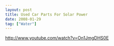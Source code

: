 ```yaml
---
layout: post
title: Used Car Parts For Solar Power
date: 2008-01-29
tag: ["Water"]
---
```


http://www.youtube.com/watch?v=On1JmgDHS0E 